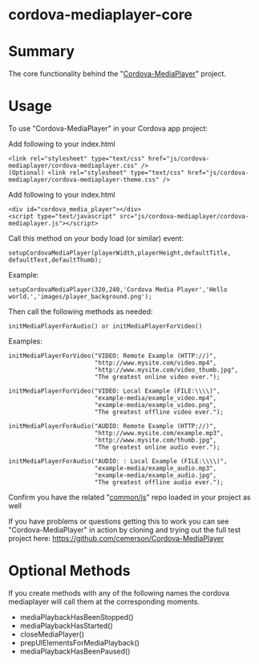 cordova-mediaplayer-core
========================

# Summary

The core functionality behind the "[Cordova-MediaPlayer](https://github.com/cemerson/Cordova-MediaPlayer)" project.

# Usage

To use "Cordova-MediaPlayer" in your Cordova app project:

Add following to your index.html <head>

    <link rel="stylesheet" type="text/css" href="js/cordova-mediaplayer/cordova-mediaplayer.css" />
    (Optional) <link rel="stylesheet" type="text/css" href="js/cordova-mediaplayer/cordova-mediaplayer-theme.css" />

Add following to your index.html <body>

    <div id="cordova_media_player"></div>
    <script type="text/javascript" src="js/cordova-mediaplayer/cordova-mediaplayer.js"></script>

Call this method on your body load (or similar) event:

    setupCordovaMediaPlayer(playerWidth,playerHeight,defaultTitle, defaultText,defaultThumb);

Example:

    setupCordovaMediaPlayer(320,240,'Cordova Media Player','Hello world.','images/player_background.png');

Then call the following methods as needed:

    initMediaPlayerForAudio() or initMediaPlayerForVideo()

Examples:

    initMediaPlayerForVideo("VIDEO: Remote Example (HTTP://)",
                            "http://www.mysite.com/video.mp4",
                            "http://www.mysite.com/video_thumb.jpg",
                            "The greatest online video ever.");

    initMediaPlayerForVideo("VIDEO: Local Example (FILE:\\\\)",
                            "example-media/example_video.mp4",
                            "example-media/example_video.png",
                            "The greatest offline video ever.");

    initMediaPlayerForAudio("AUDIO: Remote Example (HTTP://)",
                            "http://www.mysite.com/example.mp3",
                            "http://www.mysite.com/thumb.jpg",
                            "The greatest online audio ever.");

    initMediaPlayerForAudio("AUDIO: : Local Example (FILE:\\\\)",
                            "example-media/example_audio.mp3",
                            "example-media/example_audio.jpg",
                            "The greatest offline audio ever.");

Confirm you have the related "[common/js](https://github.com/cemerson/common)" repo loaded in your project as well

If you have problems or questions getting this to work you can see "Cordova-MediaPlayer" in action by cloning and trying out the full test project here: https://github.com/cemerson/Cordova-MediaPlayer

# Optional Methods

If you create methods with any of the following names the cordova mediaplayer will call them at the corresponding moments.

- mediaPlaybackHasBeenStopped()
- mediaPlaybackHasStarted()
- closeMediaPlayer()
- prepUIElementsForMediaPlayback()
- mediaPlaybackHasBeenPaused()

